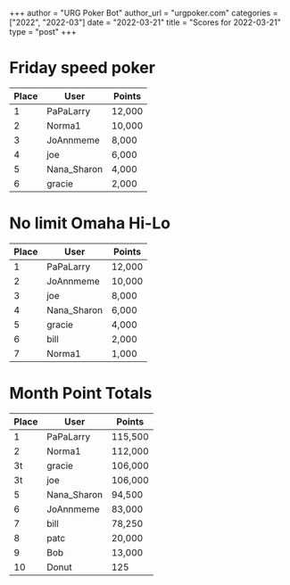 +++
author = "URG Poker Bot"
author_url = "urgpoker.com"
categories = ["2022", "2022-03"]
date = "2022-03-21"
title = "Scores for 2022-03-21"
type = "post"
+++
# Friday speed poker

| Place | User | Points |
|-------|------|--------|
| 1 | PaPaLarry | 12,000 |
| 2 | Norma1 | 10,000 |
| 3 | JoAnnmeme | 8,000 |
| 4 | joe | 6,000 |
| 5 | Nana_Sharon | 4,000 |
| 6 | gracie | 2,000 |

# No limit Omaha Hi-Lo

| Place | User | Points |
|-------|------|--------|
| 1 | PaPaLarry | 12,000 |
| 2 | JoAnnmeme | 10,000 |
| 3 | joe | 8,000 |
| 4 | Nana_Sharon | 6,000 |
| 5 | gracie | 4,000 |
| 6 | bill | 2,000 |
| 7 | Norma1 | 1,000 |

# Month Point Totals

| Place | User | Points |
|-------|------|--------|
| 1 | PaPaLarry | 115,500 |
| 2 | Norma1 | 112,000 |
| 3t | gracie | 106,000 |
| 3t | joe | 106,000 |
| 5 | Nana_Sharon | 94,500 |
| 6 | JoAnnmeme | 83,000 |
| 7 | bill | 78,250 |
| 8 | patc | 20,000 |
| 9 | Bob | 13,000 |
| 10 | Donut | 125 |
